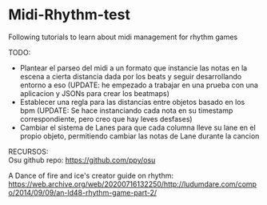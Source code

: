 # Midi-Rhythm-test
Following tutorials to learn about midi management for rhythm games


TODO: 
- Plantear el parseo del midi a un formato que instancie las notas en la escena a cierta distancia dada por los beats y seguir desarrollando entorno a eso (UPDATE: he empezado a trabajar en una prueba con una aplicacion y JSONs para crear los beatmaps)<br>
- Establecer una regla para las distancias entre objetos basado en los bpm (UPDATE: Se hace instanciando cada nota en su timestamp correspondiente, pero creo que hay leves desfases)<br>
- Cambiar el sistema de Lanes para que cada columna lleve su lane en el propio objeto, permitiendo cambiar las notas de Lane durante la cancion 

RECURSOS: <br>
Osu github repo: https://github.com/ppy/osu

A Dance of fire and ice's creator guide on rhythm: https://web.archive.org/web/20200716132250/http://ludumdare.com/compo/2014/09/09/an-ld48-rhythm-game-part-2/
